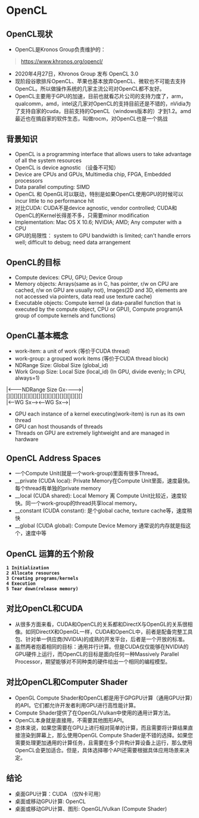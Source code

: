 # OpenCL

## OpenCL现状
- OpenCL是Kronos Group负责维护的：
> https://www.khronos.org/opencl/

- 2020年4月27日，Khronos Group 发布 OpenCL 3.0
- 现阶段谷歌排斥OpenCL、苹果也基本放弃OpenCL、微软也不可能去支持OpenCL。所以做操作系统的几家主流公司对OpenCL都不友好。
- OpenCL主要用于GPU的加速，目前也就看芯片公司的支持力度了，arm，qualcomm，amd，intel这几家对OpenCL的支持目前还是不错的，nVidia为了支持自家的cuda，目前支持的OpenCL（windows版本的）才到1.2。amd最近也在搞自家的软件生态，叫做rocm，对OpenCL也是一个挑战


## 背景知识
- OpenCL is a programming interface that allows users to take advantage of all the system resources  
- OpenCL is device agnostic （设备不可知）  
- Device are CPUs and GPUs, Multimedia chip, FPGA, Embedded processors  
- Data parallel computing: SIMD  
- OpenCL 和 OpenGL可以联动，特别是如果OpenCL使用GPU的时候可以incur little to no performance hit  
- 对比CUDA: CUDA不是device agnostic, vendor controlled; CUDA和OpenCL的Kernel长得差不多，只需要minor modification  
- Implementation: Mac OS X 10.6; NVIDIA; AMD; Any computer with a CPU  
- GPU的局限性： system to GPU bandwidth is limited; can't handle errors well; difficult to debug; need data arrangement  

## OpenCL的目标
- Compute devices: CPU, GPU; Device Group  
- Memory objects: Arrays(same as in C, has pointer, r/w on CPU are cached, r/w on GPU are usually not), Images(2D and 3D, elements are not accessed via pointers, data read use texture cache)  
- Executable objects: Compute kernel (a data-parallel function that is executed by the compute object, CPU or GPU), Compute program(A group of compute kernels and functions)  

## OpenCL基本概念
- work-item: a unit of work (等价于CUDA thread)  
- work-group: a grouped work items (等价于CUDA thread block)  
- NDRange Size: Global Size (global_id)  
- Work Group Size: Local Size (local_id) (In GPU, divide evenly; In CPU, always=1)  

|<---NDRange Size Gx---->|  
[][][][][][][][][][][][][][][][][][][][]  
|<--WG Sx--><--WG Sx-->|  

- GPU each instance of a kernel executing(work-item) is run as its own thread
- GPU can host thousands of threads
- Threads on GPU are extremely lightweight and are managed in hardware


## OpenCL Address Spaces
- 一个Compute Unit(就是一个work-group)里面有很多Thread。
- __private (CUDA local): Private Memory在Compute Unit里面，速度最快。每个thread有单独的private memory
- __local (CUDA shared): Local Memory 离 Compute Unit比较近，速度较快。同一个work-group的thread共享local memory。
- __constant (CUDA constant): 是个global cache, texture cache等，速度稍快
- __global (CUDA global): Compute Device Memory 通常说的内存就是指这个，速度中等

## OpenCL 运算的五个阶段
**`1 Initialization`**  
**`2 Allocate resources`**  
**`3 Creating programs/kernels`**  
**`4 Execution`**  
**`5 Tear down(release memory)`**  


## 对比OpenCL和CUDA
- 从很多方面来看，CUDA和OpenCL的关系都和DirectX与OpenGL的关系很相像。如同DirectX和OpenGL一样，CUDA和OpenCL中，前者是配备完整工具包、针对单一供应商(NVIDIA)的成熟的开发平台，后者是一个开放的标准。
- 虽然两者抱着相同的目标：通用并行计算。但是CUDA仅仅能够在NVIDIA的GPU硬件上运行，而OpenCL的目标是面向任何一种Massively Parallel Processor，期望能够对不同种类的硬件给出一个相同的编程模型。

## 对比OpenCL和Computer Shader
- OpenGL Compute Shader和OpenCL都是用于GPGPU计算（通用GPU计算）的API。它们都允许开发者利用GPU进行高性能计算。
- Compute Shader提供了在OpenGL/Vulkan中使用的通用计算方法。
- OpenCL本身就是直接用，不需要其他图形API。
- 总体来说，如果您需要在GPU上进行相对简单的计算，而且需要将计算结果直接渲染到屏幕上，那么使用OpenGL Compute Shader是不错的选择。如果您需要处理更加通用的计算任务，且需要在多个异构计算设备上运行，那么使用OpenCL会更加适合。但是，具体选择哪个API还需要根据具体应用场景来决定。

## 结论
- 桌面GPU计算：CUDA （仅N卡可用）
- 桌面或移动GPU计算: OpenCL
- 桌面或移动GPU计算、图形: OpenGL/Vulkan (Compute Shader)




